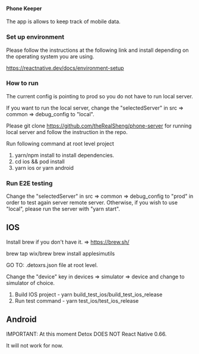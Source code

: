 #### Phone Keeper
The app is allows to keep track of mobile data.

### Set up environment
Please follow the instructions at the following link and install depending on the operating system you are using.

https://reactnative.dev/docs/environment-setup

### How to run
The current config is pointing to prod so you do not have to run local server.

If you want to run the local server, change the "selectedServer" in src => common => debug_config to "local".

Please git clone https://github.com/theRealSheng/phone-server for running local server and follow the instruction in the repo.

Run following command at root level project
1. yarn/npm install to install dependencies. 
2. cd ios && pod install
3. yarn ios or yarn android


### Run E2E testing
Change the "selectedServer" in src => common => debug_config to "prod" in order to test again server remote server. Otherwise, if you wish to use "local", please run the server with "yarn start".

## IOS
Install brew if you don't have it. => https://brew.sh/

brew tap wix/brew
brew install applesimutils

GO TO: .detoxrs.json file at root level.

Change the "device" key in devices => simulator => device and change to simulator of choice.

1. Build IOS project - yarn build_test_ios/build_test_ios_release
2. Run test command - yarn test_ios/test_ios_release

## Android
IMPORTANT: At this moment Detox DOES NOT React Native 0.66.

It will not work for now.
